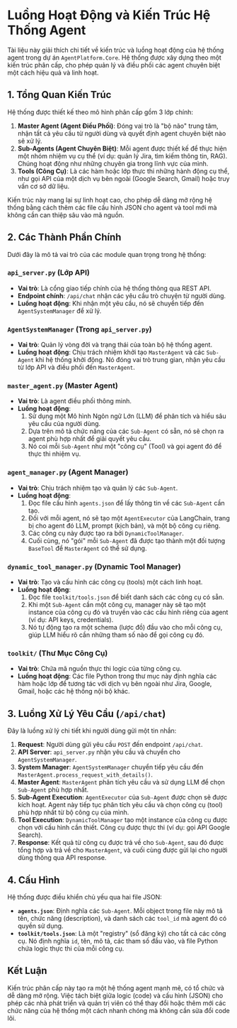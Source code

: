 # Luồng Hoạt Động và Kiến Trúc Hệ Thống Agent

Tài liệu này giải thích chi tiết về kiến trúc và luồng hoạt động của hệ thống agent trong dự án `AgentPlatform.Core`. Hệ thống được xây dựng theo một kiến trúc phân cấp, cho phép quản lý và điều phối các agent chuyên biệt một cách hiệu quả và linh hoạt.

## 1. Tổng Quan Kiến Trúc

Hệ thống được thiết kế theo mô hình phân cấp gồm 3 lớp chính:

1.  **Master Agent (Agent Điều Phối)**: Đóng vai trò là "bộ não" trung tâm, nhận tất cả yêu cầu từ người dùng và quyết định agent chuyên biệt nào sẽ xử lý.
2.  **Sub-Agents (Agent Chuyên Biệt)**: Mỗi agent được thiết kế để thực hiện một nhóm nhiệm vụ cụ thể (ví dụ: quản lý Jira, tìm kiếm thông tin, RAG). Chúng hoạt động như những chuyên gia trong lĩnh vực của mình.
3.  **Tools (Công Cụ)**: Là các hàm hoặc lớp thực thi những hành động cụ thể, như gọi API của một dịch vụ bên ngoài (Google Search, Gmail) hoặc truy vấn cơ sở dữ liệu.

Kiến trúc này mang lại sự linh hoạt cao, cho phép dễ dàng mở rộng hệ thống bằng cách thêm các file cấu hình JSON cho agent và tool mới mà không cần can thiệp sâu vào mã nguồn.

## 2. Các Thành Phần Chính

Dưới đây là mô tả vai trò của các module quan trọng trong hệ thống:

### `api_server.py` (Lớp API)

-   **Vai trò**: Là cổng giao tiếp chính của hệ thống thông qua REST API.
-   **Endpoint chính**: `/api/chat` nhận các yêu cầu trò chuyện từ người dùng.
-   **Luồng hoạt động**: Khi nhận một yêu cầu, nó sẽ chuyển tiếp đến `AgentSystemManager` để xử lý.

### `AgentSystemManager` (Trong `api_server.py`)

-   **Vai trò**: Quản lý vòng đời và trạng thái của toàn bộ hệ thống agent.
-   **Luồng hoạt động**: Chịu trách nhiệm khởi tạo `MasterAgent` và các `Sub-Agent` khi hệ thống khởi động. Nó đóng vai trò trung gian, nhận yêu cầu từ lớp API và điều phối đến `MasterAgent`.

### `master_agent.py` (Master Agent)

-   **Vai trò**: Là agent điều phối thông minh.
-   **Luồng hoạt động**:
    1.  Sử dụng một Mô hình Ngôn ngữ Lớn (LLM) để phân tích và hiểu sâu yêu cầu của người dùng.
    2.  Dựa trên mô tả chức năng của các `Sub-Agent` có sẵn, nó sẽ chọn ra agent phù hợp nhất để giải quyết yêu cầu.
    3.  Nó coi mỗi `Sub-Agent` như một "công cụ" (Tool) và gọi agent đó để thực thi nhiệm vụ.

### `agent_manager.py` (Agent Manager)

-   **Vai trò**: Chịu trách nhiệm tạo và quản lý các `Sub-Agent`.
-   **Luồng hoạt động**:
    1.  Đọc file cấu hình `agents.json` để lấy thông tin về các `Sub-Agent` cần tạo.
    2.  Đối với mỗi agent, nó sẽ tạo một `AgentExecutor` của LangChain, trang bị cho agent đó LLM, prompt (kịch bản), và một bộ công cụ riêng.
    3.  Các công cụ này được tạo ra bởi `DynamicToolManager`.
    4.  Cuối cùng, nó "gói" mỗi `Sub-Agent` đã được tạo thành một đối tượng `BaseTool` để `MasterAgent` có thể sử dụng.

### `dynamic_tool_manager.py` (Dynamic Tool Manager)

-   **Vai trò**: Tạo và cấu hình các công cụ (tools) một cách linh hoạt.
-   **Luồng hoạt động**:
    1.  Đọc file `toolkit/tools.json` để biết danh sách các công cụ có sẵn.
    2.  Khi một `Sub-Agent` cần một công cụ, manager này sẽ tạo một instance của công cụ đó và truyền vào các cấu hình riêng của agent (ví dụ: API keys, credentials).
    3.  Nó tự động tạo ra một schema (lược đồ) đầu vào cho mỗi công cụ, giúp LLM hiểu rõ cần những tham số nào để gọi công cụ đó.

### `toolkit/` (Thư Mục Công Cụ)

-   **Vai trò**: Chứa mã nguồn thực thi logic của từng công cụ.
-   **Luồng hoạt động**: Các file Python trong thư mục này định nghĩa các hàm hoặc lớp để tương tác với dịch vụ bên ngoài như Jira, Google, Gmail, hoặc các hệ thống nội bộ khác.

## 3. Luồng Xử Lý Yêu Cầu (`/api/chat`)

Đây là luồng xử lý chi tiết khi người dùng gửi một tin nhắn:

1.  **Request**: Người dùng gửi yêu cầu `POST` đến endpoint `/api/chat`.
2.  **API Server**: `api_server.py` nhận yêu cầu và chuyển cho `AgentSystemManager`.
3.  **System Manager**: `AgentSystemManager` chuyển tiếp yêu cầu đến `MasterAgent.process_request_with_details()`.
4.  **Master Agent**: `MasterAgent` phân tích yêu cầu và sử dụng LLM để chọn `Sub-Agent` phù hợp nhất.
5.  **Sub-Agent Execution**: `AgentExecutor` của `Sub-Agent` được chọn sẽ được kích hoạt. Agent này tiếp tục phân tích yêu cầu và chọn công cụ (tool) phù hợp nhất từ bộ công cụ của mình.
6.  **Tool Execution**: `DynamicToolManager` tạo một instance của công cụ được chọn với cấu hình cần thiết. Công cụ được thực thi (ví dụ: gọi API Google Search).
7.  **Response**: Kết quả từ công cụ được trả về cho `Sub-Agent`, sau đó được tổng hợp và trả về cho `MasterAgent`, và cuối cùng được gửi lại cho người dùng thông qua API response.

## 4. Cấu Hình

Hệ thống được điều khiển chủ yếu qua hai file JSON:

-   **`agents.json`**: Định nghĩa các `Sub-Agent`. Mỗi object trong file này mô tả tên, chức năng (description), và danh sách các `tool_id` mà agent đó có quyền sử dụng.
-   **`toolkit/tools.json`**: Là một "registry" (sổ đăng ký) cho tất cả các công cụ. Nó định nghĩa `id`, tên, mô tả, các tham số đầu vào, và file Python chứa logic thực thi của mỗi công cụ.

## Kết Luận

Kiến trúc phân cấp này tạo ra một hệ thống agent mạnh mẽ, có tổ chức và dễ dàng mở rộng. Việc tách biệt giữa logic (code) và cấu hình (JSON) cho phép các nhà phát triển và quản trị viên có thể thay đổi hoặc thêm mới các chức năng của hệ thống một cách nhanh chóng mà không cần sửa đổi code lõi. 